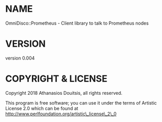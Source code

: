 # NAME

OmniDisco::Prometheus - Client library to talk to Prometheus nodes

# VERSION

version 0.004

# COPYRIGHT & LICENSE

Copyright 2018 Athanasios Douitsis, all rights reserved.

This program is free software; you can use it
under the terms of Artistic License 2.0 which can be found at 
http://www.perlfoundation.org/artistic\_license\_2\_0
